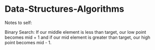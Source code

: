 # Data-Structures-Algorithms
Notes to self: 

Binary Search: If our middle element is less than target, our low point becomes mid + 1 and if our mid element is greater than target, our high point becomes mid - 1.
